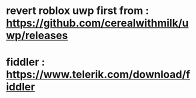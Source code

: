 # revert roblox uwp first from : https://github.com/cerealwithmilk/uwp/releases


# fiddler : https://www.telerik.com/download/fiddler
